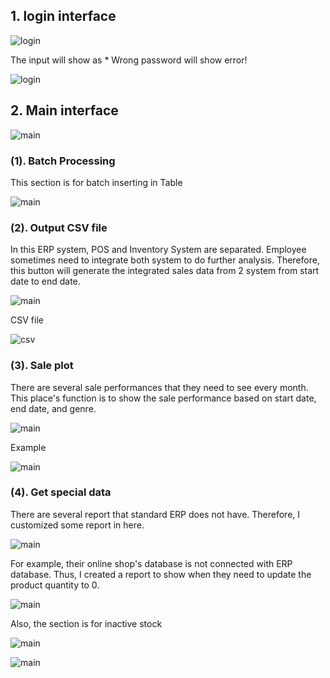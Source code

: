 ## 1. login interface

![login](https://github.com/red574890/TMMA-report-project/blob/main/interface_guide/login.PNG "login")

The input will show as * 
Wrong password will show error!

![login](https://github.com/red574890/TMMA-report-project/blob/main/interface_guide/login2.PNG "login")


## 2. Main interface

![main](https://github.com/red574890/TMMA-report-project/blob/main/interface_guide/main.PNG "main")

### (1). Batch Processing
This section is for batch inserting in Table

![main](https://github.com/red574890/TMMA-report-project/blob/main/interface_guide/main1.PNG "main1")


### (2). Output CSV file
In this ERP system, POS and Inventory System are separated. 
Employee sometimes need to integrate both system to do further analysis. Therefore, this button will generate the integrated sales data from 2 system from start date to end date.

                       
![main](https://github.com/red574890/TMMA-report-project/blob/main/interface_guide/main2.PNG "main2")

CSV file
                       
![csv](https://github.com/red574890/TMMA-report-project/blob/main/interface_guide/csv.PNG "csv")


### (3). Sale plot
There are several sale performances that they need to see every month. This place's function is to show the sale performance based on start date, end date, and genre.

![main](https://github.com/red574890/TMMA-report-project/blob/main/interface_guide/main5.PNG "main2")

Example

![main](https://github.com/red574890/TMMA-report-project/blob/main/interface_guide/bar.png "main")


### (4). Get special data
There are several report that standard ERP does not have. Therefore, I customized some report in here.


![main](https://github.com/red574890/TMMA-report-project/blob/main/interface_guide/main3.PNG "main")

For example, their online shop's database is not connected with ERP database. Thus, I created a report to show when they need to update the product quantity to 0.

![main](https://github.com/red574890/TMMA-report-project/blob/main/interface_guide/online.PNG "online")

Also, the section is for inactive stock

![main](https://github.com/red574890/TMMA-report-project/blob/main/interface_guide/main4.PNG "online")


![main](https://github.com/red574890/TMMA-report-project/blob/main/interface_guide/STOCK.PNG "stock")




